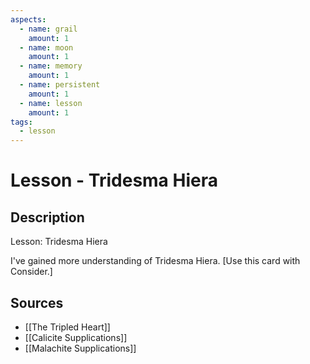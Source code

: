 ```yaml
---
aspects: 
  - name: grail
    amount: 1
  - name: moon
    amount: 1
  - name: memory
    amount: 1
  - name: persistent
    amount: 1
  - name: lesson
    amount: 1
tags:
  - lesson
---
```


# Lesson - Tridesma Hiera

## Description
Lesson: Tridesma Hiera

I've gained more understanding of Tridesma Hiera. [Use this card with Consider.]
## Sources
- [[The Tripled Heart]]
- [[Calicite Supplications]]
- [[Malachite Supplications]]